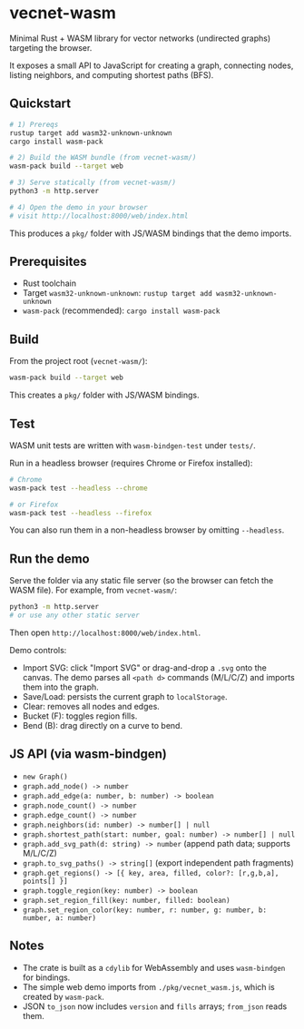 # vecnet-wasm

Minimal Rust + WASM library for vector networks (undirected graphs) targeting the browser.

It exposes a small API to JavaScript for creating a graph, connecting nodes, listing neighbors, and computing shortest paths (BFS).

## Quickstart

```bash
# 1) Prereqs
rustup target add wasm32-unknown-unknown
cargo install wasm-pack

# 2) Build the WASM bundle (from vecnet-wasm/)
wasm-pack build --target web

# 3) Serve statically (from vecnet-wasm/)
python3 -m http.server

# 4) Open the demo in your browser
# visit http://localhost:8000/web/index.html
```

This produces a `pkg/` folder with JS/WASM bindings that the demo imports.

## Prerequisites

- Rust toolchain
- Target `wasm32-unknown-unknown`: `rustup target add wasm32-unknown-unknown`
- `wasm-pack` (recommended): `cargo install wasm-pack`

## Build

From the project root (`vecnet-wasm/`):

```bash
wasm-pack build --target web
```

This creates a `pkg/` folder with JS/WASM bindings.

## Test

WASM unit tests are written with `wasm-bindgen-test` under `tests/`.

Run in a headless browser (requires Chrome or Firefox installed):

```bash
# Chrome
wasm-pack test --headless --chrome

# or Firefox
wasm-pack test --headless --firefox
```

You can also run them in a non-headless browser by omitting `--headless`.

## Run the demo

Serve the folder via any static file server (so the browser can fetch the WASM file). For example, from `vecnet-wasm/`:

```bash
python3 -m http.server
# or use any other static server
```

Then open `http://localhost:8000/web/index.html`.

Demo controls:
- Import SVG: click "Import SVG" or drag-and-drop a `.svg` onto the canvas. The demo parses all `<path d>` commands (M/L/C/Z) and imports them into the graph.
- Save/Load: persists the current graph to `localStorage`.
- Clear: removes all nodes and edges.
- Bucket (F): toggles region fills.
- Bend (B): drag directly on a curve to bend.

## JS API (via wasm-bindgen)

- `new Graph()`
- `graph.add_node() -> number`
- `graph.add_edge(a: number, b: number) -> boolean`
- `graph.node_count() -> number`
- `graph.edge_count() -> number`
- `graph.neighbors(id: number) -> number[] | null`
- `graph.shortest_path(start: number, goal: number) -> number[] | null`
- `graph.add_svg_path(d: string) -> number` (append path data; supports M/L/C/Z)
- `graph.to_svg_paths() -> string[]` (export independent path fragments)
- `graph.get_regions() -> [{ key, area, filled, color?: [r,g,b,a], points[] }]`
- `graph.toggle_region(key: number) -> boolean`
- `graph.set_region_fill(key: number, filled: boolean)`
- `graph.set_region_color(key: number, r: number, g: number, b: number, a: number)`

## Notes

- The crate is built as a `cdylib` for WebAssembly and uses `wasm-bindgen` for bindings.
- The simple web demo imports from `./pkg/vecnet_wasm.js`, which is created by `wasm-pack`.
- JSON `to_json` now includes `version` and `fills` arrays; `from_json` reads them.
